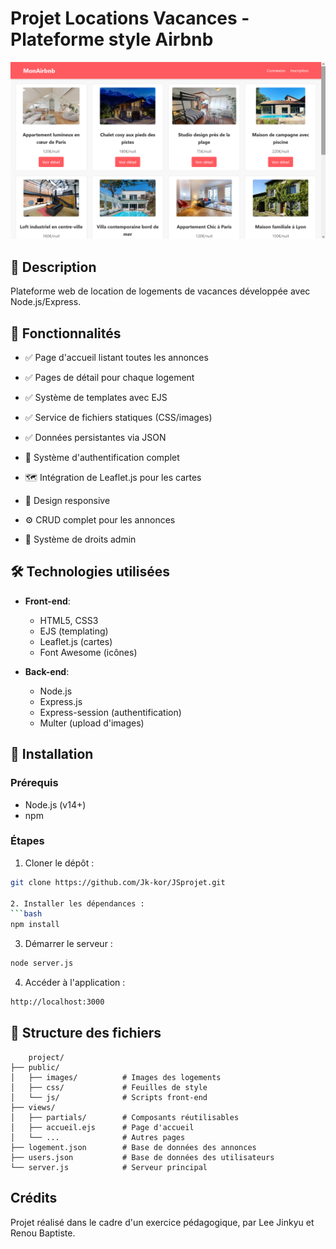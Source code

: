 # Projet Locations Vacances - Plateforme style Airbnb

![alt text](image.png)

## 📝 Description
Plateforme web de location de logements de vacances développée avec Node.js/Express. 

## 🌟 Fonctionnalités 

 -   ✅ Page d'accueil listant toutes les annonces

 -   ✅ Pages de détail pour chaque logement

 -   ✅ Système de templates avec EJS

 -   ✅ Service de fichiers statiques (CSS/images)

 -   ✅ Données persistantes via JSON

 -   🎉 Système d'authentification complet

 -   🗺 Intégration de Leaflet.js pour les cartes

 -   📱 Design responsive

 -  ⚙️ CRUD complet pour les annonces

 -  👑 Système de droits admin


## 🛠 Technologies utilisées
- **Front-end**:
  - HTML5, CSS3
  - EJS (templating)
  - Leaflet.js (cartes)
  - Font Awesome (icônes)

- **Back-end**:
  - Node.js
  - Express.js
  - Express-session (authentification)
  - Multer (upload d'images)

## 🚀 Installation

### Prérequis
- Node.js (v14+)
- npm

### Étapes
1. Cloner le dépôt :
```bash
git clone https://github.com/Jk-kor/JSprojet.git

2. Installer les dépendances :
```bash
npm install
```

3. Démarrer le serveur :
```bash
node server.js
```

4. Accéder à l'application :
```bash
http://localhost:3000
```


 ## 📂 Structure des fichiers

```
    project/
├── public/
│   ├── images/          # Images des logements
│   ├── css/             # Feuilles de style
│   └── js/              # Scripts front-end
├── views/
│   ├── partials/        # Composants réutilisables
│   ├── accueil.ejs      # Page d'accueil
│   └── ...              # Autres pages
├── logement.json        # Base de données des annonces
├── users.json           # Base de données des utilisateurs
└── server.js            # Serveur principal
```

## Crédits

Projet réalisé dans le cadre d'un exercice pédagogique, par Lee Jinkyu et Renou Baptiste.